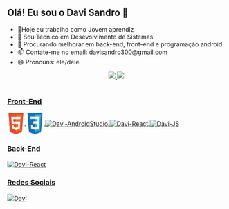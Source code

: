 ## Olá! Eu sou o Davi Sandro 👋 

- 🔭Hoje eu trabalho como Jovem aprendiz
- 🌱 Sou Técnico em Desevolvimento de Sistemas 
- 🤔 Procurando melhorar em back-end, front-end e programação android
- 📫 Contate-me no email: davisandro300@gmail.com
- 😄 Pronouns: ele/dele

<div align="center">
  <a href="https://github.com/Davi300Git">
  <img height="160em" 
    src="https://github-readme-stats.vercel.app/api?username=Davi300Git&show_icons=true&theme=radical&include_all_commits=true&count_private=true"/>
  <img height="160em" src="https://github-readme-stats.vercel.app/api/top-langs/?username=Davi300Git&layout=compact&langs_count=7&theme=radical"/>
</div>
<div style="display: inline_block"><br>

  <div><h3>Front-End</h3></div>

  <img align="center" alt="Davi-HTML" height="50" width="40" 
    src="https://raw.githubusercontent.com/devicons/devicon/master/icons/html5/html5-original.svg">
  <img align="center" alt="Davi-CSS" height="50" width="40" 
    src="https://raw.githubusercontent.com/devicons/devicon/master/icons/css3/css3-original.svg">
  <img align="center" alt="Davi-AndroidStudio" height="100" width="100" 
    src="https://cdn.jsdelivr.net/gh/devicons/devicon/icons/androidstudio/androidstudio-original-wordmark.svg" />
  <img align="center" alt="Davi-React" height="80" width="50"
    src="https://cdn.jsdelivr.net/gh/devicons/devicon/icons/react/react-original-wordmark.svg" />
  <img align="center" alt="Davi-JS" height="50" width="40"
    src="https://cdn.jsdelivr.net/gh/devicons/devicon/icons/javascript/javascript-original.svg" />
          
    
   <div><h3>Back-End</h3></div>

   <img align="center" alt="Davi-React" height="80" width="100"
    src="https://cdn.jsdelivr.net/gh/devicons/devicon/icons/java/java-original-wordmark.svg" />
          
  <div><h3>Redes Sociais</h3></div>
  
  <a href="https://www.linkedin.com/in/davi-sandro-998789205/">
  <img align="center" alt="Davi" height="100" width="100" 
    src="https://cdn.jsdelivr.net/gh/devicons/devicon/icons/linkedin/linkedin-original-wordmark.svg" /></a>

  </div>
  
  ##

